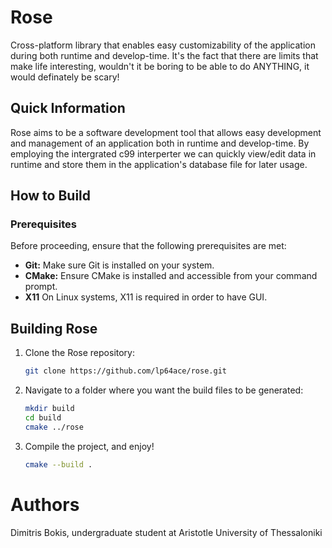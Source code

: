 # Rose

Cross-platform library that enables easy customizability of the application during both runtime and develop-time.
It's the fact that there are limits that make life interesting, wouldn't it be boring to be able to do ANYTHING, 
it would definately be scary!

## Quick Information

Rose aims to be a software development tool that allows easy development and management of an application both in runtime and develop-time. 
By employing the intergrated c99 interperter we can quickly view/edit data in runtime and store them in the application's database file for later usage.

## How to Build

### Prerequisites

Before proceeding, ensure that the following prerequisites are met:

- **Git:** Make sure Git is installed on your system.
- **CMake:** Ensure CMake is installed and accessible from your command prompt.
- **Χ11** On Linux systems, X11 is required in order to have GUI.

## Building Rose

1. Clone the Rose repository:

	```bash
	git clone https://github.com/lp64ace/rose.git
	```

2. Navigate to a folder where you want the build files to be generated:

	```bash
	mkdir build
	cd build
	cmake ../rose
	```
3. Compile the project, and enjoy!

	```bash
	cmake --build .
	```

# Authors

Dimitris Bokis,
undergraduate student at Aristotle University of Thessaloniki
